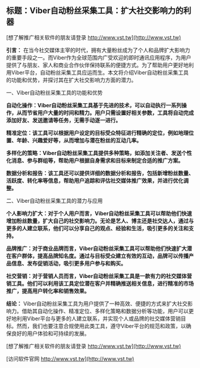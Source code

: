 ## **标题：Viber自动粉丝采集工具：扩大社交影响力的利器**

[想了解推广相关软件的朋友请登录 http://www.vst.tw](http://www.vst.tw)

**引言：**
在当今社交媒体主宰的时代，拥有大量粉丝成为了个人和品牌扩大影响力的重要手段之一。而Viber作为全球范围内广受欢迎的即时通讯应用程序，为用户提供了与朋友、家人和商业合作伙伴保持联系的便捷方式。为了帮助用户更好地利用Viber平台，自动粉丝采集工具应运而生。本文将介绍Viber自动粉丝采集工具的功能和优势，并探讨其在扩大社交影响力方面的潜力。

一、Viber自动粉丝采集工具的功能和优势

**自动化操作：Viber自动粉丝采集工具基于先进的技术，可以自动执行一系列操作，从而节省用户大量的时间和精力。用户只需设置好相关参数，工具将自动完成添加好友、发送邀请等任务，无需手动逐一进行。**

**精准定位：该工具可以根据用户设定的目标受众特征进行精确的定位，例如地理位置、年龄、兴趣爱好等，从而增加与潜在粉丝的互动几率。**

**多样化的策略：Viber自动粉丝采集工具提供多种策略，如添加关注者、发送个性化消息、参与群组等，帮助用户根据自身需求和目标来制定合适的推广方案。**

**数据分析和报告：该工具还可以提供详细的数据分析和报告，包括新增粉丝数量、活跃度、转化率等信息，帮助用户追踪和评估社交媒体推广效果，并进行优化调整。**

二、Viber自动粉丝采集工具的潜力与应用

**个人影响力扩大：对于个人用户而言，Viber自动粉丝采集工具可以帮助他们快速增加粉丝数量，扩大自己的社交影响力。无论是艺人、博主还是社交达人，通过与更多的人建立联系，他们可以分享自己的观点、经验和生活，吸引更多的关注和支持。**

**品牌推广：对于商业品牌而言，Viber自动粉丝采集工具可以帮助他们快速扩大潜在客户群体，提高品牌知名度。通过与目标受众建立有效的互动，品牌可以传播产品信息、发布促销活动，吸引更多用户参与和购买。**

**社交营销：对于营销人员而言，Viber自动粉丝采集工具是一款有力的社交媒体营销工具。他们可以利用该工具定位潜在客户并精确推送相关信息，进行精准的市场推广，提高用户转化率和销售效果。**

**结论：**
Viber自动粉丝采集工具为用户提供了一种高效、便捷的方式来扩大社交影响力。借助其自动化操作、精准定位、多样化策略和数据分析等功能，用户可以更好地利用Viber平台与更多的人建立联系，并实现个人或品牌的社交媒体营销目标。然而，我们也要注意合规使用此类工具，遵守Viber平台的规范和政策，以确保良好的用户体验和可持续的发展。

[想了解推广相关软件的朋友请登录 http://www.vst.tw](http://www.vst.tw)


[访问软件官网 http://www.vst.tw](http://www.vst.tw)
